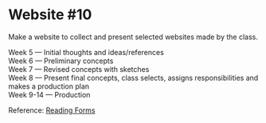 # Website #10

Make a website to collect and present selected websites made by the class.

Week 5 — Initial thoughts and ideas/references  
Week 6 — Preliminary concepts  
Week 7 — Revised concepts with sketches  
Week 8 — Present final concepts, class selects, assigns responsibilities and makes a production plan  
Week 9-14 — Production

Reference: [Reading Forms](http://readingforms.com)